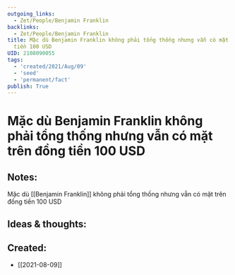 ```yaml
---
outgoing_links:
  - Zet/People/Benjamin Franklin
backlinks:
  - Zet/People/Benjamin Franklin
title: Mặc dù Benjamin Franklin không phải tổng thống nhưng vẫn có mặt trên đồng
  tiền 100 USD
UID: 2108090055
tags:
  - 'created/2021/Aug/09'
  - 'seed'
  - 'permanent/fact'
publish: True
---
```

# Mặc dù Benjamin Franklin không phải tổng thống nhưng vẫn có mặt trên đồng tiền 100 USD

## Notes:
Mặc dù [[Benjamin Franklin]] không phải tổng thống nhưng vẫn có mặt trên đồng tiền 100 USD

## Ideas & thoughts:

## Created:
- [[2021-08-09]]
